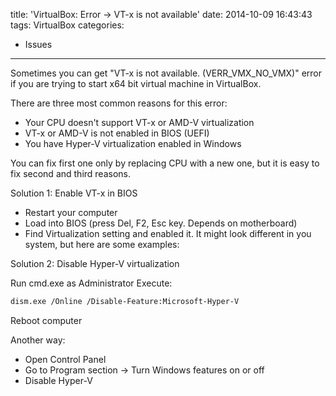 title: 'VirtualBox: Error -> VT-x is not available'
date: 2014-10-09 16:43:43
tags: VirtualBox
categories:
 - Issues
---

Sometimes you can get "VT-x is not available. (VERR_VMX_NO_VMX)" error if you are trying to start x64 bit virtual machine in VirtualBox.

There are three most common reasons for this error:

- Your CPU doesn't support VT-x or AMD-V virtualization
- VT-x or AMD-V is not enabled in BIOS (UEFI)
- You have Hyper-V virtualization enabled in Windows

You can fix first one only by replacing CPU with a new one, but it is easy to fix second and third reasons.

Solution 1: Enable VT-x in BIOS

- Restart your computer
- Load into BIOS (press Del, F2, Esc key. Depends on motherboard)
- Find Virtualization setting and enabled it. It might look different in you system, but here are some examples: 


Solution 2: Disable Hyper-V virtualization

Run cmd.exe as Administrator
Execute:
``` bash
dism.exe /Online /Disable-Feature:Microsoft-Hyper-V
```
Reboot computer

Another way:

- Open Control Panel
- Go to Program section -> Turn Windows features on or off
- Disable Hyper-V 